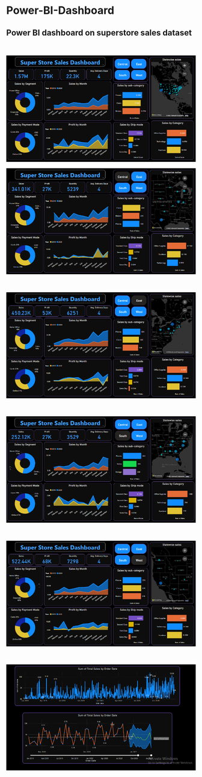 # Power-BI-Dashboard
## Power BI dashboard on superstore sales dataset

<br>
<p align="center"><img src=image1.png/></p>


<p align="center"><img src=image5.png/></p>
<br>
<p align="center"><img src=image4.png/></p>
<br>
<p align="center"><img src=image3.png/></p>
<br>
<p align="center"><img src=image2.png/></p>
<br>
<p align="center"><img src=image.png/></p>
